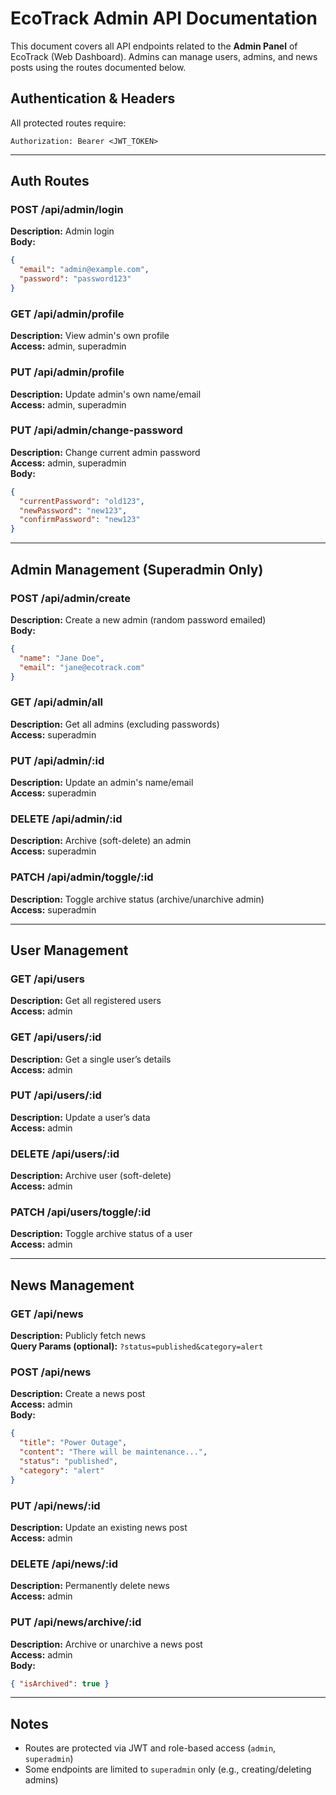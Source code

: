 # EcoTrack Admin API Documentation

This document covers all API endpoints related to the **Admin Panel** of EcoTrack (Web Dashboard). Admins can manage users, admins, and news posts using the routes documented below.

## Authentication & Headers

All protected routes require:
```
Authorization: Bearer <JWT_TOKEN>
```

---

## Auth Routes

### POST /api/admin/login
**Description:** Admin login  
**Body:**  
```json
{
  "email": "admin@example.com",
  "password": "password123"
}
```

### GET /api/admin/profile
**Description:** View admin's own profile  
**Access:** admin, superadmin

### PUT /api/admin/profile
**Description:** Update admin's own name/email  
**Access:** admin, superadmin

### PUT /api/admin/change-password
**Description:** Change current admin password  
**Access:** admin, superadmin  
**Body:**  
```json
{
  "currentPassword": "old123",
  "newPassword": "new123",
  "confirmPassword": "new123"
}
```

---

## Admin Management (Superadmin Only)

### POST /api/admin/create
**Description:** Create a new admin (random password emailed)  
**Body:**  
```json
{
  "name": "Jane Doe",
  "email": "jane@ecotrack.com"
}
```

### GET /api/admin/all
**Description:** Get all admins (excluding passwords)  
**Access:** superadmin

### PUT /api/admin/:id
**Description:** Update an admin's name/email  
**Access:** superadmin

### DELETE /api/admin/:id
**Description:** Archive (soft-delete) an admin  
**Access:** superadmin

### PATCH /api/admin/toggle/:id
**Description:** Toggle archive status (archive/unarchive admin)  
**Access:** superadmin

---

## User Management

### GET /api/users
**Description:** Get all registered users  
**Access:** admin

### GET /api/users/:id
**Description:** Get a single user’s details  
**Access:** admin

### PUT /api/users/:id
**Description:** Update a user’s data  
**Access:** admin

### DELETE /api/users/:id
**Description:** Archive user (soft-delete)  
**Access:** admin

### PATCH /api/users/toggle/:id
**Description:** Toggle archive status of a user  
**Access:** admin

---

## News Management

### GET /api/news
**Description:** Publicly fetch news  
**Query Params (optional):** `?status=published&category=alert`

### POST /api/news
**Description:** Create a news post  
**Access:** admin  
**Body:**  
```json
{
  "title": "Power Outage",
  "content": "There will be maintenance...",
  "status": "published",
  "category": "alert"
}
```

### PUT /api/news/:id
**Description:** Update an existing news post  
**Access:** admin

### DELETE /api/news/:id
**Description:** Permanently delete news  
**Access:** admin

### PUT /api/news/archive/:id
**Description:** Archive or unarchive a news post  
**Access:** admin  
**Body:**  
```json
{ "isArchived": true }
```

---

## Notes
- Routes are protected via JWT and role-based access (`admin`, `superadmin`)
- Some endpoints are limited to `superadmin` only (e.g., creating/deleting admins)


